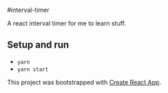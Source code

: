 #interval-timer

A react interval timer for me to learn stuff.

## Setup and run

- `yarn`
- `yarn start`

This project was bootstrapped with [Create React App](https://github.com/facebookincubator/create-react-app).
